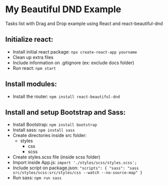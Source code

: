 # My Beautiful DND Example

Tasks list with Drag and Drop example using React and react-beautiful-dnd

## Initialize react:

- Install initial react package: `npx create-react-app yourname`
- Clean up extra files
- Include information on .gitignore (ex: exclude docs folder)
- Run react: `npm start`

## Install modules:

- Install the router: `npm install react-beautiful-dnd`

## Install and setup Bootstrap and Sass:

- Install Bootstrap: `npm install bootstrap`
- Install sass: `npm install sass`
- Create directories inside src folder:
  - styles
    - css
    - scss
- Create styles.scss file (inside scss folder)
- Import inside App.js: `import './styles/scss/styles.scss';`
- Include script on package.json:
  `"scripts": { "sass": "sass src/styles/scss:src/styles/css --watch --no-source-map" }`
- Run sass: `npm run sass`
